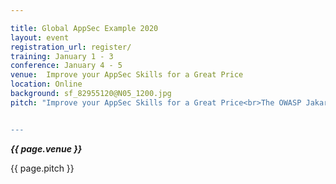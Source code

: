 ```yaml
---

title: Global AppSec Example 2020
layout: event
registration_url: register/
training: January 1 - 3
conference: January 4 - 5
venue:  Improve your AppSec Skills for a Great Price
location: Online
background: sf_82955120@N05_1200.jpg
pitch: "Improve your AppSec Skills for a Great Price<br>The OWASP Jakarta Chapter is hosting AppSec Days. Virtual training courses will be given on TBD. The virtual training classes are 8 hour courses offered in 4-hour blocks on the two days above in each month. The trainings will begin at TBD Jakarta Time.


---
```


<!-- rebuild 12 -->

***{{ page.venue }}***

{{ page.pitch }}



